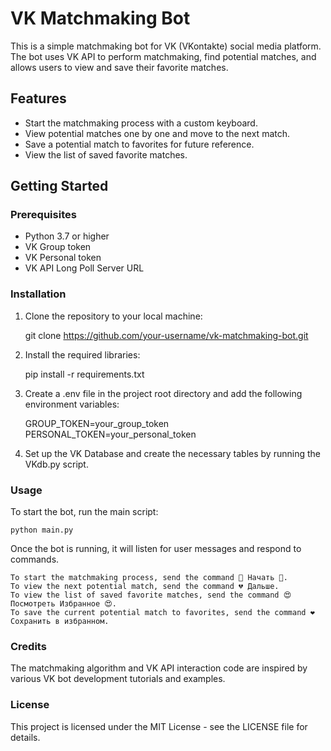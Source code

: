 # VK Matchmaking Bot

This is a simple matchmaking bot for VK (VKontakte) social media platform. The bot uses VK API to perform matchmaking, find potential matches, and allows users to view and save their favorite matches.

## Features

- Start the matchmaking process with a custom keyboard.
- View potential matches one by one and move to the next match.
- Save a potential match to favorites for future reference.
- View the list of saved favorite matches.

## Getting Started

### Prerequisites

- Python 3.7 or higher
- VK Group token
- VK Personal token
- VK API Long Poll Server URL

### Installation

1. Clone the repository to your local machine:

    git clone https://github.com/your-username/vk-matchmaking-bot.git

2.  Install the required libraries:

    pip install -r requirements.txt

3.  Create a .env file in the project root directory and add the following environment variables:

    GROUP_TOKEN=your_group_token
    PERSONAL_TOKEN=your_personal_token

4.  Set up the VK Database and create the necessary tables by running the VKdb.py script.

### Usage

To start the bot, run the main script:

    python main.py

Once the bot is running, it will listen for user messages and respond to commands.

    To start the matchmaking process, send the command 💓 Начать 💓.
    To view the next potential match, send the command 💔 Дальше.
    To view the list of saved favorite matches, send the command 😍 Посмотреть Избранное 😍.
    To save the current potential match to favorites, send the command ❤ Сохранить в избранном.

### Credits

The matchmaking algorithm and VK API interaction code are inspired by various VK bot development tutorials and examples.

### License

This project is licensed under the MIT License - see the LICENSE file for details.
